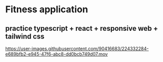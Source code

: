 # Fitness application 
## practice typescript + react + responsive web + tailwind css



https://user-images.githubusercontent.com/90416683/224332284-e689bfb2-e945-47f6-abc8-dd0bcb749d07.mov

